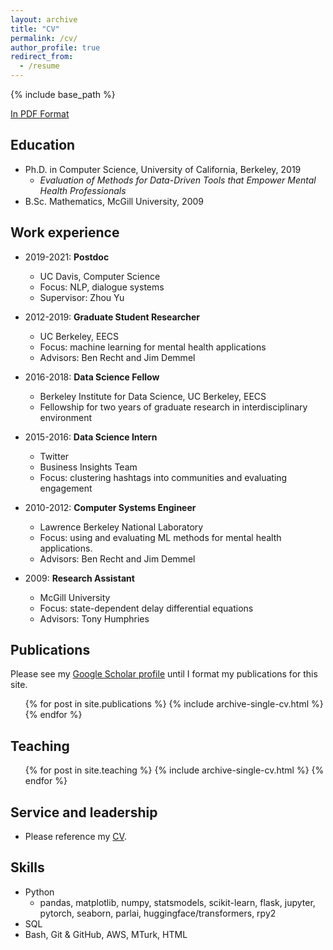 ```yaml
---
layout: archive
title: "CV"
permalink: /cv/
author_profile: true
redirect_from:
  - /resume
---
```


{% include base_path %}


[In PDF Format](http://odemasi.github.io/files/Demasi_CV.pdf)


## Education
<!-- ====== -->

* Ph.D. in Computer Science, University of California, Berkeley, 2019
    * *Evaluation of Methods for Data-Driven Tools that Empower Mental Health Professionals*
* B.Sc. Mathematics, McGill University, 2009




## Work experience
<!-- ====== -->

* 2019-2021: **Postdoc**
  * UC Davis, Computer Science
  * Focus: NLP, dialogue systems
  * Supervisor: Zhou Yu

* 2012-2019: **Graduate Student Researcher**
  * UC Berkeley, EECS
  * Focus: machine learning for mental health applications
  * Advisors: Ben Recht and Jim Demmel
  
* 2016-2018: **Data Science Fellow**
  * Berkeley Institute for Data Science, UC Berkeley, EECS
  * Fellowship for two years of graduate research in interdisciplinary environment
  
  
* 2015-2016: **Data Science Intern**
  * Twitter
  * Business Insights Team
  * Focus: clustering hashtags into communities and evaluating engagement
  
  
  
* 2010-2012: **Computer Systems Engineer**
  * Lawrence Berkeley National Laboratory
  * Focus: using and evaluating ML methods for mental health applications.
  * Advisors: Ben Recht and Jim Demmel


  
* 2009: **Research Assistant**
  * McGill University
  * Focus: state-dependent delay differential equations
  * Advisors: Tony Humphries
  
  
  
  
## Publications
<!-- ====== -->

Please see my [Google Scholar profile](https://scholar.google.com/citations?user=Gxhoh2kAAAAJ&hl=en&oi=ao) until I format my publications for this site.

  <ul>{% for post in site.publications %}
    {% include archive-single-cv.html %}
  {% endfor %}</ul>
  
<!-- 
Talks
======
  <ul>{% for post in site.talks %}
    {% include archive-single-talk-cv.html %}
  {% endfor %}</ul>
 -->
  
## Teaching
<!-- ====== -->

  <ul>{% for post in site.teaching %}
    {% include archive-single-cv.html %}
  {% endfor %}</ul>
  
  
## Service and leadership
<!-- ====== -->

* Please reference my [CV](http://odemasi.github.io/files/Demasi_CV.pdf).


## Skills
<!-- ====== -->

* Python
    * pandas, matplotlib, numpy, statsmodels, scikit-learn, flask, jupyter, pytorch, seaborn, parlai, huggingface/transformers, rpy2
* SQL
* Bash, Git & GitHub, AWS, MTurk, HTML


